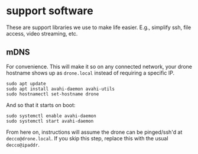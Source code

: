 # support software
These are support libraries we use to make life easier. E.g., simplify ssh, file access, video streaming, etc.

## mDNS
For convenience. This will make it so on any connected network, your drone hostname shows up as `drone.local` instead of requiring a specific IP.
```
sudo apt update
sudo apt install avahi-daemon avahi-utils
sudo hostnamectl set-hostname drone
```
And so that it starts on boot:
```
sudo systemctl enable avahi-daemon
sudo systemctl start avahi-daemon
```
From here on, instructions will assume the drone can be pinged/ssh'd at `decco@drone.local`. If you skip this step, replace this with the usual `decco@ipaddr`.
